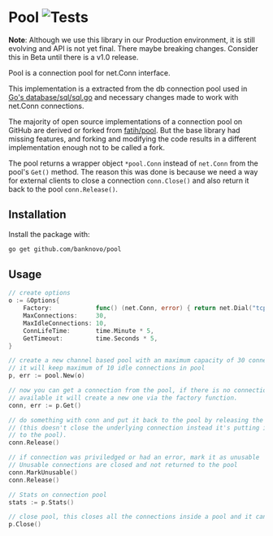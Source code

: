  # Pool ![Tests](https://github.com/banknovo/pool/workflows/Tests/badge.svg)

**Note**: Although we use this library in our Production environment, it is still evolving and API is not yet final. There maybe breaking changes. Consider this in Beta until there is a v1.0 release.

Pool is a connection pool for net.Conn interface.

This implementation is a extracted from the db connection pool used in [Go's database/sql/sql.go](https://github.com/golang/go/blob/master/src/database/sql/sql.go) and necessary changes made to work with net.Conn connections.

The majority of open source implementations of a connection pool on GitHub are derived or forked from [fatih/pool](https://github.com/fatih/pool).
But the base library had missing features, and forking and modifying the code results in a different implementation enough not to be called a fork.

The pool returns a wrapper object `*pool.Conn` instead of `net.Conn` from the pool's `Get()` method.
The reason this was done is because we need a way for external clients to close a connection `conn.Close()` and also return it back to the pool `conn.Release()`.   

## Installation

Install the package with:

```bash
go get github.com/banknovo/pool
```

## Usage

```go
// create options
o := &Options{
    Factory:            func() (net.Conn, error) { return net.Dial("tcp", "127.0.0.1:4000") },
    MaxConnections:     30,
    MaxIdleConnections: 10,
    ConnLifeTime:       time.Minute * 5,
    GetTimeout:         time.Seconds * 5,
}

// create a new channel based pool with an maximum capacity of 30 connections in pool
// it will keep maximum of 10 idle connections in pool
p, err := pool.New(o)

// now you can get a connection from the pool, if there is no connection
// available it will create a new one via the factory function.
conn, err := p.Get()

// do something with conn and put it back to the pool by releasing the connection
// (this doesn't close the underlying connection instead it's putting it back
// to the pool).
conn.Release()

// if connection was priviledged or had an error, mark it as unusable
// Unusable connections are closed and not returned to the pool
conn.MarkUnusable()
conn.Release()

// Stats on connection pool
stats := p.Stats()

// close pool, this closes all the connections inside a pool and it cannot be used again
p.Close()
```